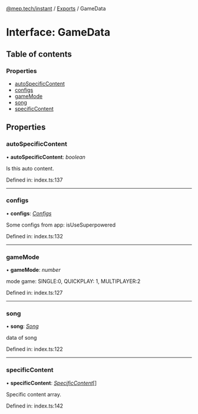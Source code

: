 [@mep.tech/instant](../DOCS.md) / [Exports](../modules.md) / GameData

# Interface: GameData

## Table of contents

### Properties

- [autoSpecificContent](gamedata.md#autospecificcontent)
- [configs](gamedata.md#configs)
- [gameMode](gamedata.md#gamemode)
- [song](gamedata.md#song)
- [specificContent](gamedata.md#specificcontent)

## Properties

### autoSpecificContent

• **autoSpecificContent**: *boolean*

Is this auto content.

Defined in: index.ts:137

___

### configs

• **configs**: [*Configs*](configs.md)

Some configs from app: isUseSuperpowered

Defined in: index.ts:132

___

### gameMode

• **gameMode**: *number*

mode game: SINGLE:0, QUICKPLAY: 1, MULTIPLAYER:2

Defined in: index.ts:127

___

### song

• **song**: [*Song*](song.md)

data of song

Defined in: index.ts:122

___

### specificContent

• **specificContent**: [*SpecificContent*](specificcontent.md)[]

Specific content array.

Defined in: index.ts:142
